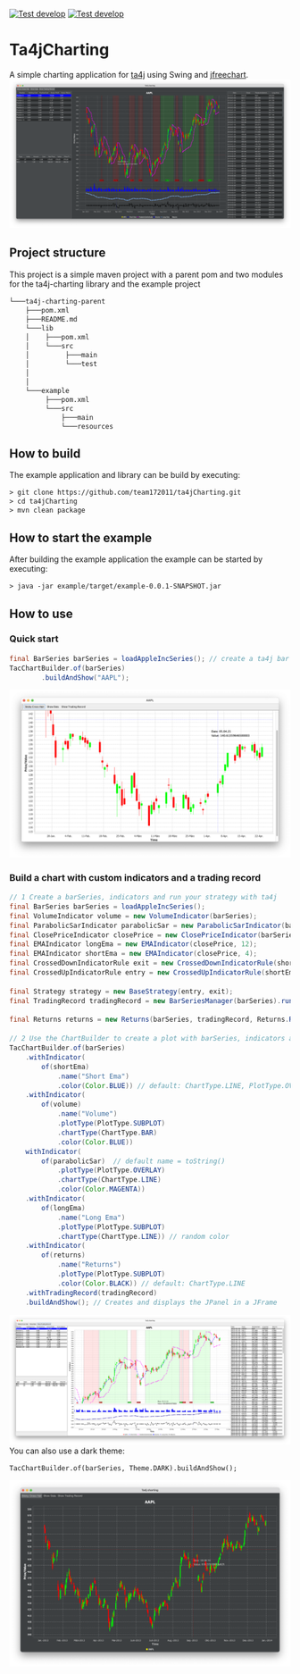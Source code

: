 [![Test develop](https://github.com/team172011/ta4jCharting/actions/workflows/test-action-master.yml/badge.svg?branch=master&event=push)](https://github.com/team172011/ta4jCharting/actions/workflows/test-action-master.yml) [![Test develop](https://github.com/team172011/ta4jCharting/actions/workflows/test-action-develop.yml/badge.svg?branch=develop&event=push)](https://github.com/team172011/ta4jCharting/actions/workflows/test-action-develop.yml)
# Ta4jCharting
A simple charting application for [ta4j](https://github.com/ta4j/ta4j) using Swing and [jfreechart](https://github.com/jfree/jfreechart).
![Example picture](repo/example3.png)
## Project structure
This project is a simple maven project with a parent pom and two modules for the ta4j-charting library and the example project
```text
└───ta4j-charting-parent
    ├───pom.xml
    ├───README.md
    └───lib
    │    ├───pom.xml
    │    └───src
    │         ├───main
    │         └───test
    │    
    │
    └───example
         ├───pom.xml
         └───src
             ├───main
             └───resources
```

## How to build
The example application and library can be build by executing:
```shell
> git clone https://github.com/team172011/ta4jCharting.git
> cd ta4jCharting
> mvn clean package
```

## How to start the example
After building the example application the example can be started by executing:
```shell
> java -jar example/target/example-0.0.1-SNAPSHOT.jar
```

## How to use
### Quick start
```java
final BarSeries barSeries = loadAppleIncSeries(); // create a ta4j bar series
TacChartBuilder.of(barSeries)
        .buildAndShow("AAPL");
```
![Example picture](repo/example2.png)
### Build a chart with custom indicators and a trading record
```java
// 1 Create a barSeries, indicators and run your strategy with ta4j
final BarSeries barSeries = loadAppleIncSeries();
final VolumeIndicator volume = new VolumeIndicator(barSeries);
final ParabolicSarIndicator parabolicSar = new ParabolicSarIndicator(barSeries);
final ClosePriceIndicator closePrice = new ClosePriceIndicator(barSeries);
final EMAIndicator longEma = new EMAIndicator(closePrice, 12);
final EMAIndicator shortEma = new EMAIndicator(closePrice, 4);
final CrossedDownIndicatorRule exit = new CrossedDownIndicatorRule(shortEma, longEma);
final CrossedUpIndicatorRule entry = new CrossedUpIndicatorRule(shortEma, longEma);

final Strategy strategy = new BaseStrategy(entry, exit);
final TradingRecord tradingRecord = new BarSeriesManager(barSeries).run(strategy);

final Returns returns = new Returns(barSeries, tradingRecord, Returns.ReturnType.ARITHMETIC);

// 2 Use the ChartBuilder to create a plot with barSeries, indicators and trading record
TacChartBuilder.of(barSeries)
    .withIndicator(
        of(shortEma)
            .name("Short Ema")
            .color(Color.BLUE)) // default: ChartType.LINE, PlotType.OVERLAY
    .withIndicator(
        of(volume)
            .name("Volume")
            .plotType(PlotType.SUBPLOT)
            .chartType(ChartType.BAR)
            .color(Color.BLUE))
    withIndicator(
        of(parabolicSar)  // default name = toString()
            .plotType(PlotType.OVERLAY)
            .chartType(ChartType.LINE)
            .color(Color.MAGENTA))
    .withIndicator(
        of(longEma)
            .name("Long Ema")
            .plotType(PlotType.SUBPLOT)
            .chartType(ChartType.LINE)) // random color
    .withIndicator(
        of(returns)
            .name("Returns")
            .plotType(PlotType.SUBPLOT)
            .color(Color.BLACK)) // default: ChartType.LINE
    .withTradingRecord(tradingRecord)
    .buildAndShow(); // Creates and displays the JPanel in a JFrame
```
![Example picture](repo/example1.png)
You can also use a dark theme:
```
TacChartBuilder.of(barSeries, Theme.DARK).buildAndShow();
```
![Example picture](repo/example4_dark.png)